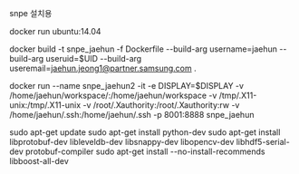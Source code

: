 snpe 설치용

docker run ubuntu:14.04


docker build -t snpe_jaehun  -f Dockerfile --build-arg username=jaehun --build-arg useruid=$UID --build-arg useremail=jaehun.jeong1@partner.samsung.com  .

docker run --name snpe_jaehun2  -it -e DISPLAY=$DISPLAY -v /home/jaehun/workspace/:/home/jaehun/workspace -v /tmp/.X11-unix:/tmp/.X11-unix -v /root/.Xauthority:/root/.Xauthority:rw -v /home/jaehun/.ssh:/home/jaehun/.ssh -p 8001:8888 snpe_jaehun


sudo apt-get update
sudo apt-get install python-dev
sudo apt-get install libprotobuf-dev libleveldb-dev libsnappy-dev libopencv-dev libhdf5-serial-dev protobuf-compiler
sudo apt-get install --no-install-recommends libboost-all-dev
